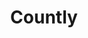 ---
draft: false
title: Countly
content:
  id: countly
  name: Countly
  logo: /images/applications/business-intelligence/countly/logo.png
  website: https://countly.com/
  iframe_website: /website-iframe/applications/business-intelligence/countly
  dashboardImage: /images/applications/business-intelligence/countly/screenshot-1.png
  short_description: Countly is a product analytics platform that helps teams track, analyze, and act on their user actions and behavior on mobile, web, and desktop applications.
  description: Countly is a product analytics platform that helps teams track, analyze, and act on their user actions and behavior on mobile, web, and desktop applications.
  features:
    - title: A/B Testing
      description: Optimize the reach of your Remote Config variables and measure their impact on your app’s behavior.
    - title: Activity Map
      description: Visualize the session and event data in country-, state- and city-level detail.
    - title: Authentication and Authorization
      description: Add-ons to tighter security and increased productivity.
    - title: Compliance Hub
      description: View, track, and manage consents and data export and purge requests, in one place.
  screenshots:
    - /images/applications/business-intelligence/countly/screenshot-1.png
    - /images/applications/business-intelligence/countly/screenshot-2.png
---